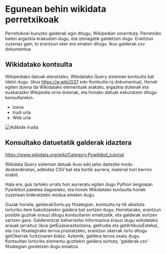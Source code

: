# Egunean behin wikidata perretxikoak
Perretxikoei buruzko galderak egin ditugu, Wikipedian oinarrituta. Perretxiko baten argazkia erakusten dugu, eta izenagatik galdetzen dugu. Erantzun zuzenaz gain, bi erantzun oker ere ematen ditugu. Ikus galderak.csv dokumentua

## Wikidatako kontsulta
Wikipediako datuak ateratzeko, Wikidatako Query sisteman kontsulta bat idatzi dugu. (ikus https://w.wiki/G37 edo Kontsulta.rq dokumentua), Honek egiten duena da Wikidatako elementuak arakatu, argazkia dutenak eta euskarazko Wikipedia orria dutenak, eta honako datuak eskuratzen ditugu konsultarekin.
- Izena
- Irudi urla
- Web urla

![Adibide irudia](https://github.com/egunean-behin/egunean_behin_wikidata/blob/master/wikidata.png?raw=true)

## Konsultako datuetatik galderak idaztera
https://www.wikidata.org/wiki/Category:Pywikibot_tutorial

Wikidata Query sisteman datuak ikusi edo jaitsi daitezke modu desberdinetan, adibidez CSV bat eta hortik aurrera, material hori berriro erabili.

Hala ere, guk tarteko urrats hori aurreratu egiten dugu Python lengoaian Pywikibot paketea dagoelako, eta honek Wikidatako kontsulta horiek zuzenean bideratzeko modua ematen dugu.

Guzak honela, galderakSortu.py fitxategian, kontsulta.rq-tik abiatuta lorturiko item bakoitzarekin galdera bat sortzen dugu. Horretarako, erantzun posible guztiak erauzi ditugu kontsultaren emaitzatik, eta galderak sortzen sartzen gara. Galderentzat beharrezko informazioa erauzi dugu wikidatako arauak jarraituz (ikus getEuskarazkoIzena, getIrudia eta getArtikuluEsteka), eta csv fitxategirako lerroa prestatzeko, erantzun okerrak lortu ditugu getOkerrak funtzioaren bidez. Azkenik, galdera lerroa osatu dugu. Kontsultan lorturiko elementu guztiekin galdera sortuta, 'galderak.csv' fitxategian gordetzen dugu emaitza.
